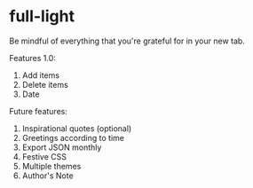 # full-light
Be mindful of everything that you're grateful for in your new tab. 

Features 1.0:
1. Add items
2. Delete items
3. Date 

Future features:
1. Inspirational quotes (optional)
2. Greetings according to time
3. Export JSON monthly
4. Festive CSS 
5. Multiple themes
6. Author's Note
